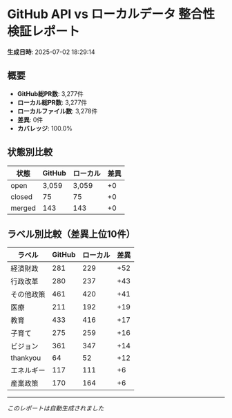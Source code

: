 # GitHub API vs ローカルデータ 整合性検証レポート

**生成日時**: 2025-07-02 18:29:14

## 概要

- **GitHub総PR数**: 3,277件
- **ローカル総PR数**: 3,277件
- **ローカルファイル数**: 3,278件
- **差異**: 0件
- **カバレッジ**: 100.0%

## 状態別比較

| 状態 | GitHub | ローカル | 差異 |
|------|--------|----------|------|
| open | 3,059 | 3,059 | +0 |
| closed | 75 | 75 | +0 |
| merged | 143 | 143 | +0 |

## ラベル別比較（差異上位10件）

| ラベル | GitHub | ローカル | 差異 |
|--------|--------|----------|------|
| 経済財政 | 281 | 229 | +52 |
| 行政改革 | 280 | 237 | +43 |
| その他政策 | 461 | 420 | +41 |
| 医療 | 211 | 192 | +19 |
| 教育 | 433 | 416 | +17 |
| 子育て | 275 | 259 | +16 |
| ビジョン | 361 | 347 | +14 |
| thankyou | 64 | 52 | +12 |
| エネルギー | 117 | 111 | +6 |
| 産業政策 | 170 | 164 | +6 |

---
*このレポートは自動生成されました*